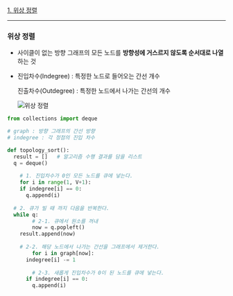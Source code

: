 [1. 위상 정렬](#위상-정렬)

---

### 위상 정렬

- 사이클이 없는 방향 그래프의 모든 노드를 **방향성에 거스르지 않도록 순서대로 나열**하는 것

- 진입차수(Indegree) : 특정한 노드로 들어오는 간선 개수<br>

  진출차수(Outdegree) : 특정한 노드에서 나가는 간선의 개수

  ![위상 정렬](/Image/위상정렬.png)

```python
from collections import deque

# graph	: 방향 그래프의 간선 방향
# indegree : 각 정점의 진입 차수

def topology_sort():
  result = []	# 알고리즘 수행 결과를 담을 리스트
  q = deque()
  
	# 1. 진입차수가 0인 모든 노드를 큐에 넣는다.
	for i in range(1, V+1):
    if indegree[i] == 0:
      q.append(i)
      
  # 2. 큐가 빌 때 까지 다음을 반복한다.
  while q:  
		# 2-1. 큐에서 원소를 꺼내 
		now = q.popleft()
    result.append(now)
    
    # 2-2. 해당 노드에서 나가는 간선을 그래프에서 제거한다.
		for i in graph[now]:
      indegree[i] -= 1
      
    	# 2-3. 새롭게 진입차수가 0이 된 노드를 큐에 넣는다.
      if indegree[i] == 0:
        q.append(i)
```

